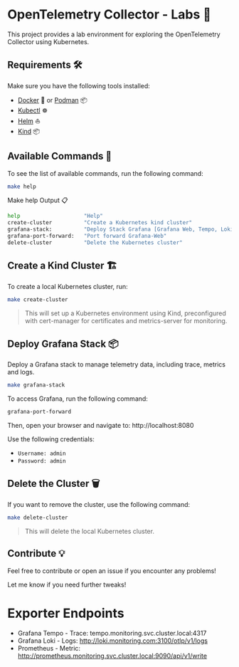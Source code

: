 # OpenTelemetry Collector - Labs 🚀

This project provides a lab environment for exploring the OpenTelemetry Collector using Kubernetes.

## Requirements 🛠️

Make sure you have the following tools installed:

- [Docker](https://docs.docker.com/get-docker/) 🐳 or [Podman](https://podman.io/) 📦
- [Kubectl](https://kubernetes.io/docs/tasks/tools/install-kubectl/) ☸️
- [Helm](https://helm.sh/docs/intro/install/) ⛵
- [Kind](https://kind.sigs.k8s.io/docs/user/quick-start/) 📦

## Available Commands 📝

To see the list of available commands, run the following command:

```bash
make help
```

Make help Output 📋

```bash
help                    "Help"
create-cluster          "Create a Kubernetes kind cluster"
grafana-stack:          "Deploy Stack Grafana [Grafana Web, Tempo, Loki and Prometheus]"
grafana-port-forward:   "Port forward Grafana-Web"
delete-cluster          "Delete the Kubernetes cluster"
```

## Create a Kind Cluster 🏗️

To create a local Kubernetes cluster, run:

```bash
make create-cluster
```

> This will set up a Kubernetes environment using Kind, preconfigured with cert-manager for certificates and metrics-server for monitoring.

## Deploy Grafana Stack 📦

Deploy a Grafana stack to manage telemetry data, including trace, metrics and logs.

```bash
make grafana-stack
```

To access Grafana, run the following command:

```bash
grafana-port-forward
```

Then, open your browser and navigate to: http://localhost:8080

Use the following credentials:
- `Username: admin`
- `Password: admin`

## Delete the Cluster 🗑️

If you want to remove the cluster, use the following command:

```bash
make delete-cluster
```

> This will delete the local Kubernetes cluster.

## Contribute 💡
 
Feel free to contribute or open an issue if you encounter any problems! 

Let me know if you need further tweaks!

# Exporter Endpoints

- Grafana Tempo - Trace: tempo.monitoring.svc.cluster.local:4317
- Grafana Loki - Logs:  http://loki.monitoring.com:3100/otlp/v1/logs
- Prometheus - Metric: http://prometheus.monitoring.svc.cluster.local:9090/api/v1/write
